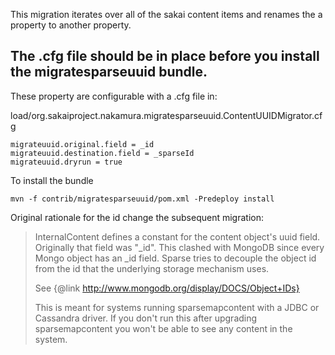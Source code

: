 This migration iterates over all of the sakai content items and renames the a property to another property.

## The .cfg file should be in place before you install the migratesparseuuid bundle.

These property are configurable with a .cfg file in:

load/org.sakaiproject.nakamura.migratesparseuuid.ContentUUIDMigrator.cfg

    migrateuuid.original.field = _id
    migrateuuid.destination.field = _sparseId
    migrateuuid.dryrun = true

To install the bundle

    mvn -f contrib/migratesparseuuid/pom.xml -Predeploy install

Original rationale for the id change the subsequent migration:

> InternalContent defines a constant for the content object's uuid field.
> Originally that field was "_id". This clashed with MongoDB since every Mongo object has 
> an _id field. Sparse tries to decouple the object id from the id that the underlying 
> storage mechanism uses. 
> 
> See {@link http://www.mongodb.org/display/DOCS/Object+IDs}
> 
> This is meant for systems running sparsemapcontent with a JDBC or Cassandra driver.
> If you don't run this after upgrading sparsemapcontent you won't be able to see any
> content in the system.